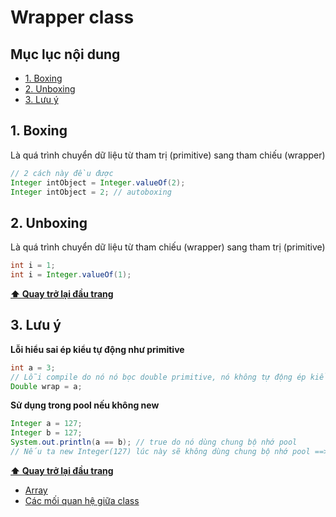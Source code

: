 # Wrapper class

## Mục lục nội dung 

- [1. Boxing](#1-boxing)
- [2. Unboxing](#2-unboxing)
- [3. Lưu ý](#3-lưu-ý)

## 1. Boxing

Là quá trình chuyển dữ liệu từ tham trị (primitive) sang tham chiếu (wrapper)

```java
// 2 cách này đều được
Integer intObject = Integer.valueOf(2);
Integer intObject = 2; // autoboxing
```

## 2. Unboxing

Là quá trình chuyển dữ liệu từ tham chiếu (wrapper) sang tham trị (primitive)  

```java
int i = 1;
int i = Integer.valueOf(1);
```

**[⬆ Quay trở lại đầu trang](#mục-lục-nội-dung)**

## 3. Lưu ý

**Lỗi hiểu sai ép kiểu tự động như primitive**

```java
int a = 3;
// Lỗi compile do nó nó bọc double primitive, nó không tự động ép kiểu như double primitive 
Double wrap = a;
```

**Sử dụng trong pool nếu không new**

```java
Integer a = 127;
Integer b = 127;
System.out.println(a == b); // true do nó dùng chung bộ nhớ pool
// Nếu ta new Integer(127) lúc này sẽ không dùng chung bộ nhớ pool ==> false
```

**[⬆ Quay trở lại đầu trang](#mục-lục-nội-dung)**

- [Array](day011.md)
- [Các mối quan hệ giữa class](day013.md)
